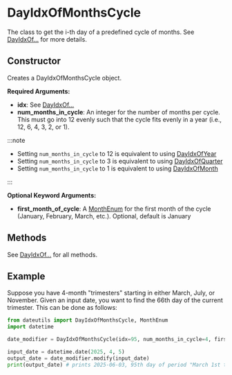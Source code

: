 # DayIdxOfMonthsCycle

The class to get the i-th day of a predefined cycle of months. See [DayIdxOf...] for more details.

## Constructor

Creates a DayIdxOfMonthsCycle object.

**Required Arguments:**

- **idx**: See [DayIdxOf...]
- **num_months_in_cycle**: An integer for the number of months per cycle. This must go into 12 evenly such that the cycle fits evenly in a year (i.e., 12, 6, 4, 3, 2, or 1).

:::note

- Setting `num_months_in_cycle` to 12 is equivalent to using [DayIdxOfYear](./DayIdxOfYear)
- Setting `num_months_in_cycle` to 3 is equivalent to using [DayIdxOfQuarter](./DayIdxOfQuarter)
- Setting `num_months_in_cycle` to 1 is equivalent to using [DayIdxOfMonth](./DayIdxOfMonth)

:::

**Optional Keyword Arguments:**

- **first_month_of_cycle**: A [MonthEnum] for the first month of the cycle (January, February, March, etc.). Optional, default is January

## Methods

See [DayIdxOf...] for all methods.

## Example

Suppose you have 4-month "trimesters" starting in either March, July, or November. Given an input date, you want to find the 66th day of the current trimester. This can be done as follows:

```python
from dateutils import DayIdxOfMonthsCycle, MonthEnum
import datetime

date_modifier = DayIdxOfMonthsCycle(idx=95, num_months_in_cycle=4, first_month_of_cycle=MonthEnum.March)

input_date = datetime.date(2025, 4, 5)
output_date = date_modifier.modify(input_date)
print(output_date) # prints 2025-06-03, 95th day of period "March 1st to June 30th"
```


[MonthEnum]: ./MonthEnum
[DayIdxOf...]: ./DayIdxOf
